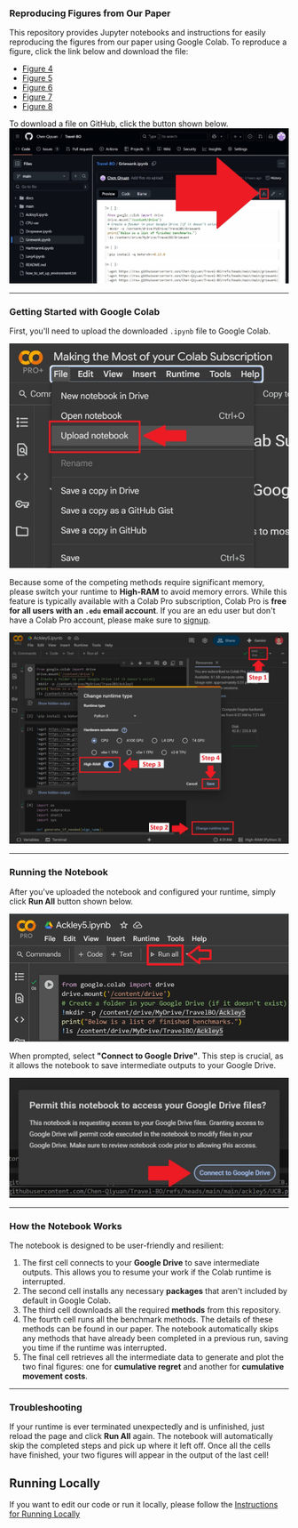 ### Reproducing Figures from Our Paper

This repository provides Jupyter notebooks and instructions for easily reproducing the figures from our paper using Google Colab. To reproduce a figure, click the link below and download the file:

* [Figure 4](Griewank.ipynb)
* [Figure 5](Dropwave.ipynb)
* [Figure 6](Levy4.ipynb)
* [Figure 7](Ackley5.ipynb)
* [Figure 8](Hartmann6.ipynb)

To download a file on GitHub, click the button shown below.
![Download from GitHub](docs/GitHubDownload.jpg)

---

### Getting Started with Google Colab

First, you'll need to upload the downloaded `.ipynb` file to Google Colab.

![Upload a notebook to Google Colab](docs/Upload2Colab.jpg)

Because some of the competing methods require significant memory, please switch your runtime to **High-RAM** to avoid memory errors. While this feature is typically available with a Colab Pro subscription, Colab Pro is **free for all users with an `.edu` email account**. If you are an edu user but don't have a Colab Pro account, please make sure to [signup](https://colab.research.google.com/signup). 

![How to get High-RAM on Google Colab](docs/ColabHighRAM.jpg)

---

### Running the Notebook

After you've uploaded the notebook and configured your runtime, simply click **Run All** button shown below.

![Run All](docs/RunAll.jpg)

When prompted, select **"Connect to Google Drive"**. This step is crucial, as it allows the notebook to save intermediate outputs to your Google Drive.

![Connect to Google Drive](docs/Connect2Drive.jpg)

---

### How the Notebook Works

The notebook is designed to be user-friendly and resilient:

1.  The first cell connects to your **Google Drive** to save intermediate outputs. This allows you to resume your work if the Colab runtime is interrupted.
2.  The second cell installs any necessary **packages** that aren't included by default in Google Colab.
3.  The third cell downloads all the required **methods** from this repository.
4.  The fourth cell runs all the benchmark methods. The details of these methods can be found in our paper. The notebook automatically skips any methods that have already been completed in a previous run, saving you time if the runtime was interrupted.
5.  The final cell retrieves all the intermediate data to generate and plot the two final figures: one for **cumulative regret** and another for **cumulative movement costs**.

---

### Troubleshooting

If your runtime is ever terminated unexpectedly and is unfinished, just reload the page and click **Run All** again. The notebook will automatically skip the completed steps and pick up where it left off. Once all the cells have finished, your two figures will appear in the output of the last cell!

## Running Locally

If you want to edit our code or run it locally, please follow the [Instructions for Running Locally](Instructions_for_Running_Locally.txt)

